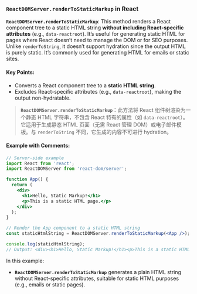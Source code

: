 ### `ReactDOMServer.renderToStaticMarkup` in React

**`ReactDOMServer.renderToStaticMarkup`**: This method renders a React component tree to a static HTML string **without including React-specific attributes** (e.g., `data-reactroot`). It’s useful for generating static HTML for pages where React doesn’t need to manage the DOM or for SEO purposes. Unlike `renderToString`, it doesn’t support hydration since the output HTML is purely static. It’s commonly used for generating HTML for emails or static sites.

#### Key Points:
- Converts a React component tree to a **static HTML string**.
- Excludes React-specific attributes (e.g., `data-reactroot`), making the output non-hydratable.

> **`ReactDOMServer.renderToStaticMarkup`**：此方法将 React 组件树渲染为一个静态 HTML 字符串，不包含 React 特有的属性（如 `data-reactroot`）。它适用于生成静态 HTML 页面（无需 React 管理 DOM）或电子邮件模板。与 `renderToString` 不同，它生成的内容不可进行 hydration。
>
> <audio src="C:\Users\10691\Downloads\`ReactDOMServer (1).mp3"></audio>

#### Example with Comments:

```jsx
// Server-side example
import React from 'react';
import ReactDOMServer from 'react-dom/server';

function App() {
  return (
    <div>
      <h1>Hello, Static Markup!</h1>
      <p>This is a static HTML page.</p>
    </div>
  );
}

// Render the App component to a static HTML string
const staticHtmlString = ReactDOMServer.renderToStaticMarkup(<App />);

console.log(staticHtmlString);
// Output: <div><h1>Hello, Static Markup!</h1><p>This is a static HTML page.</p></div>
```

In this example:
- **`ReactDOMServer.renderToStaticMarkup`** generates a plain HTML string without React-specific attributes, suitable for static HTML purposes (e.g., emails or static pages).